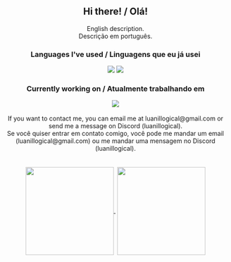 <h2 align="center">Hi there! / Olá!</h1>

<p align="center">
English description.<br/>
Descrição em português.<br/>
</p>
  <h3 align="center">Languages I've used / Linguagens que eu já usei</h3>
  <p align="center">
  <img src="https://img.shields.io/badge/C%23-512BD4?style=for-the-badge&logo=.net&logoColor=white">
  <img src="https://img.shields.io/badge/JavaScript-F7DF1E?style=for-the-badge&logo=javascript&logoColor=black">  
  <br/>
  <h3 align="center">Currently working on / Atualmente trabalhando em</h3>
  <p align="center">
  <a href=""><img src="https://img.shields.io/badge/-And%201%20Other%20Project-lightgrey"></a>
  <br/><br/>
  If you want to contact me, you can email me at luanillogical@gmail.com or send me a message on Discord (luanillogical).<br/>
  Se você quiser entrar em contato comigo, você pode me mandar um email (luanillogical@gmail.com) ou me mandar uma mensagem no Discord (luanillogical).<br/>
  <br/><br/>    
 <a href="https://github.com/anuraghazra/github-readme-stats">
  <img height=200 align="center" src="https://github-readme-stats.vercel.app/api?username=LuanIllogical&theme=tokyonight&count_private=true"/>
</a>‎‎‎‎‎‎‎‎‎‎‎‎‎
<a href="https://github.com/anuraghazra/convoychat">
  <img height=200 align="center" src="https://github-readme-stats.vercel.app/api/top-langs?username=LuanIllogical&layout=compact&langs_count=8&card_width=320&theme=tokyonight&count_private=true"/>
</a>


